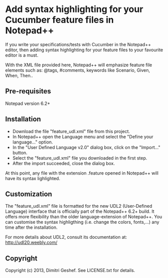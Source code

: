 Add syntax highlighting for your Cucumber feature files in Notepad++
====================================================================

If you write your specifications/tests with Cucumber in the Notepad++ editor,
then adding syntax highlighting for your feature files to your favourite editor is a must.

With the XML file provided here, Notepad++ will emphasize feature file elements such as:
@tags, \#comments, keywords like Scenario, Given, When, Then..


Pre-requisites
--------------
Notepad version 6.2+

Installation
------------
- Download the file "feature_udl.xml" file from this project.
- In Notepad++ open the Language menu and select the "Define your language..." option.
- In the "User Defined Language v2.0" dialog box, click on the "Import..." button.
- Select the "feature_udl.xml" file you downloaded in the first step.
- After the import succeeded, close the dialog box.

At this point, any file with the extension .feature opened in Notepad++ will have its syntax lighlighted.


Customization
-------------
The "feature_udl.xml" file is formatted for the new UDL2 (User-Defined Language) interface that is officially part of the Notepad++ 6.2+ build.
It offers more flexibility than the older language-extension of Notepad++.
You can customise the syntax highligthing (i.e. change the colors, fonts,...) any time after the installation.

For more details about UDL2, consult its documentation at:
<http://udl20.weebly.com/>

Copyright
---------
Copyright (c) 2013, Dimitri Geshef. See LICENSE.txt for details.



